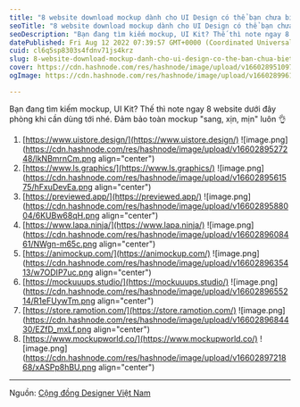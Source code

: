 ```yaml
---
title: "8 website download mockup dành cho UI Design có thể bạn chưa biết"
seoTitle: "8 website download mockup dành cho UI Design có thể bạn chưa biết"
seoDescription: "Bạn đang tìm kiếm mockup, UI Kit? Thế thì note ngay 8 website dưới đây phòng khi cần dùng tới nhé. Đảm bảo toàn mockup "sang, xịn, mịn" luôn 👌"
datePublished: Fri Aug 12 2022 07:39:57 GMT+0000 (Coordinated Universal Time)
cuid: cl6q5sp8303s4fdnv71js4krz
slug: 8-website-download-mockup-danh-cho-ui-design-co-the-ban-chua-biet
cover: https://cdn.hashnode.com/res/hashnode/image/upload/v1660289510979/rlu12CebH.jpg
ogImage: https://cdn.hashnode.com/res/hashnode/image/upload/v1660289961654/a_cpYDXMh.jpg

---
```


Bạn đang tìm kiếm mockup, UI Kit? Thế thì note ngay 8 website dưới đây phòng khi cần dùng tới nhé. Đảm bảo toàn mockup "sang, xịn, mịn" luôn 👌


1. [https://www.uistore.design/](https://www.uistore.design/)
![image.png](https://cdn.hashnode.com/res/hashnode/image/upload/v1660289527248/lkNBmrnCm.png align="center")
2. [https://www.ls.graphics/](https://www.ls.graphics/)
![image.png](https://cdn.hashnode.com/res/hashnode/image/upload/v1660289561575/hFxuDevEa.png align="center")
3. [https://previewed.app/](https://previewed.app/)
![image.png](https://cdn.hashnode.com/res/hashnode/image/upload/v1660289588004/6KUBw68qH.png align="center")
4. [https://www.lapa.ninja/](https://www.lapa.ninja/)
![image.png](https://cdn.hashnode.com/res/hashnode/image/upload/v1660289608461/NWgn-m65c.png align="center")
5. [https://animockup.com/](https://animockup.com/)
![image.png](https://cdn.hashnode.com/res/hashnode/image/upload/v1660289635413/w7ODIP7uc.png align="center")
6. [https://mockuuups.studio/](https://mockuuups.studio/)
![image.png](https://cdn.hashnode.com/res/hashnode/image/upload/v1660289655214/R1eFUywTm.png align="center")
7. [https://store.ramotion.com/](https://store.ramotion.com/)
![image.png](https://cdn.hashnode.com/res/hashnode/image/upload/v1660289684430/EZfD_mxLf.png align="center")
8. [https://www.mockupworld.co/](https://www.mockupworld.co/)
![image.png](https://cdn.hashnode.com/res/hashnode/image/upload/v1660289721868/xASPp8hBU.png align="center")

---------------------------
Nguồn: [Cộng đồng Designer Việt Nam](https://www.facebook.com/groups/284815931604927/)